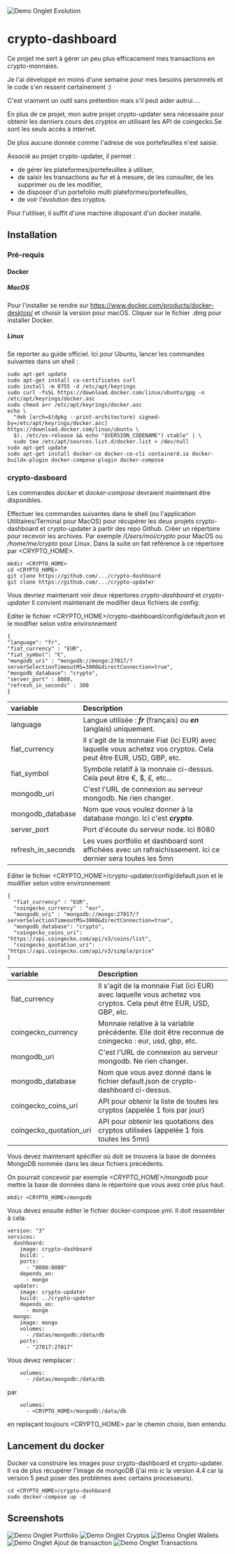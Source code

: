 ![Demo Onglet Evolution](demo/evolution.png?raw=true)

# crypto-dashboard

Ce projet me sert à gérer un peu plus efficacement mes transactions en crypto-monnaies.

Je l'ai développé en moins d'une semaine pour mes besoins personnels et le code s'en ressent certainement :)

C'est vraiment un outil sans prétention mais s'il peut aider autrui....

En plus de ce projet, mon autre projet crypto-updater sera nécessaire pour obtenir les derniers cours des cryptos en utilisant les API de coingecko.Se sont les seuls accès à internet.

De plus aucune donnée comme l'adrese de vos portefeuilles n'est saisie.

Associé au projet crypto-updater, il permet :
* de gérer les plateformes/portefeuilles à utiliser,
* de saisir les transactions au fur et à mesure, de les consulter, de les supprimer ou de les modifier,
* de disposer d'un portefolio multi plateformes/portefeuilles,
* de voir l'évolution des cryptos.

Pour l'utiliser, il suffit d'une machine disposant d'un docker installé.

## Installation

### Pré-requis

#### Docker

##### MacOS

Pour l'installer se rendre sur https://www.docker.com/products/docker-desktop/ et choisir la version pour macOS.
Cliquer sur le fichier .dmg pour installer Docker.

##### Linux

Se reporter au guide officiel. Ici pour Ubuntu, lancer les commandes suivantes dans un shell :

```
sudo apt-get update
sudo apt-get install ca-certificates curl
sudo install -m 0755 -d /etc/apt/keyrings
sudo curl -fsSL https://download.docker.com/linux/ubuntu/gpg -o /etc/apt/keyrings/docker.asc
sudo chmod a+r /etc/apt/keyrings/docker.asc
echo \
  "deb [arch=$(dpkg --print-architecture) signed-by=/etc/apt/keyrings/docker.asc] https://download.docker.com/linux/ubuntu \
  $(. /etc/os-release && echo "$VERSION_CODENAME") stable" | \
  sudo tee /etc/apt/sources.list.d/docker.list > /dev/null
sudo apt-get update
sudo apt-get install docker-ce docker-ce-cli containerd.io docker-buildx-plugin docker-compose-plugin docker-compose
```

### crypto-dasboard

Les commandes *docker* et *docker-compose* devraient maintenant être disponibles.

Effectuer les commandes suivantes dans le shell (ou l'application Utilitaires/Terminal pour MacOS) pour récupérer les deux projets crypto-dashboard et crypto-updater à partir des repo Github.
Créer un répertoire pour recevoir les archives. Par exemple */Users/moi/crypto* pour MacOS ou */home/me/crypto* pour Linux. Dans la suite on fait référence à ce répertoire par <CRYPTO_HOME>.

```
mkdir <CRYPTO_HOME>
cd <CRYPTO_HOME>
git clone https://github.com/.../crypto-dashboard
git clone https://github.com/.../crypto-updater
```

Vous devriez maintenant voir deux répertores *crypto-dashboard* et *crypto-updater*
Il convient maintenant de modifier deux fichiers de config:


Editer le fichier <CRYPTO_HOME>/crypto-dashboard/config/default.json et le modifier selon votre environnement

```
{
"language": "fr",
"fiat_currency" : "EUR",
"fiat_symbol": "€",
"mongodb_uri" : "mongodb://mongo:27017/?serverSelectionTimeoutMS=3000&directConnection=true",
"mongodb_database": "crypto",
"server_port" : 8080,
"refresh_in_seconds" : 300
}
```

| variable           | Description                                                                                                       |
|:-------------------|:------------------------------------------------------------------------------------------------------------------|
| language           | Langue utilisée : _**fr**_ (français) ou _**en**_ (anglais) uniquement.                                           |
| fiat_currency      | Il s'agit de la monnaie Fiat (ici EUR) avec laquelle vous achetez vos cryptos. Cela peut être EUR, USD, GBP, etc. |
| fiat_symbol        | Symbole relatif à la monnaie ci-dessus. Cela peut être €, $, £, etc...                                            |
| mongodb_uri        | C'est l'URL de connexion au serveur mongodb. Ne rien changer.                                                     |
| mongodb_database   | Nom que vous voulez donner à la database mongo. Ici c'est _**crypto**_.                                           |
| server_port        | Port d'écoute du serveur node. Ici 8080                                                                           |
| refresh_in_seconds | Les vues portfolio et dashboard sont affichées avec un rafraichissement. Ici ce dernier sera toutes les 5mn       |

Editer le fichier <CRYPTO_HOME>/crypto-updater/config/default.json et le modifier selon votre environnement

```
{
  "fiat_currency" : "EUR",
  "coingecko_currency" : "eur",
  "mongodb_uri" : "mongodb://mongo:27017/?serverSelectionTimeoutMS=3000&directConnection=true",
  "mongodb_database": "crypto",
  "coingecko_coins_uri": "https://api.coingecko.com/api/v3/coins/list",
  "coingecko_quotation_uri": "https://api.coingecko.com/api/v3/simple/price"
}
```

| variable                | Description                                                                                                       |
|:------------------------|:------------------------------------------------------------------------------------------------------------------|
| fiat_currency           | Il s'agit de la monnaie Fiat (ici EUR) avec laquelle vous achetez vos cryptos. Cela peut être EUR, USD, GBP, etc. |
| coingecko_currency      | Monnaie relative à la variable précédente. Elle doit être reconnue de coingecko : eur, usd, gbp, etc.             |
| mongodb_uri             | C'est l'URL de connexion au serveur mongodb. Ne rien changer.                                                     |
| mongodb_database        | Nom que vous avez donné dans le fichier default.json de crypto-dashboard ci-dessus.                               |
| coingecko_coins_uri     | API pour obtenir la liste de toutes les cryptos (appelée 1 fois par jour)                                         |
| coingecko_quotation_uri | API pour obtenir les quotations des cryptos utilisées (appelée 1 fois toutes les 5mn)                             |


Vous devez maintenant spécifier où doit se trouvera la base de données MongoDB nommée dans les deux fichiers précédents.

On pourrait concevoir par exemple *<CRYPTO_HOME>/mongodb* pour mettre la base de données dans le répertoire que vous avez créé plus haut.

```
mkdir <CRYPTO_HOME>/mongodb
```

Vous devez ensuite éditer le fichier docker-compose.yml. Il doit ressembler à cela:
```
version: "3"
services:
  dashboard:
    image: crypto-dashboard
    build: .
    ports:
      - "8080:8080"
    depends_on:
      - mongo
  updater:
    image: crypto-updater
    build: ../crypto-updater
    depends_on:
      - mongo
  mongo:
    image: mongo
    volumes:
      - /datas/mongodb:/data/db
    ports:
      - "27017:27017"
```

Vous devez remplacer :
```
    volumes:
      - /datas/mongodb:/data/db
```
par 
```
    volumes:
      - <CRYPTO_HOME>/mongodb:/data/db
```
en replaçant toujours <CRYPTO_HOME> par le chemin choisi, bien entendu.

## Lancement du docker 

Docker va construire les images pour crypto-dashboard et crypto-updater.
Il va de plus récupérer l'image de mongoDB (j'ai mis ic la version 4.4 car la version 5 peut poser des problèmes avec certains processeurs).

```
cd <CRYPTO_HOME>/crypto-dashboard
sudo docker-compose up -d
```

## Screenshots

![Demo Onglet Portfolio](demo/portfolio.png?raw=true)
![Demo Onglet Cryptos](demo/cryptos.png?raw=true)
![Demo Onglet Wallets](demo/wallets.png?raw=true)
![Demo Onglet Ajout de transaction](demo/addtransaction.png?raw=true)
![Demo Onglet Transactions](demo/transactions.png?raw=true)












